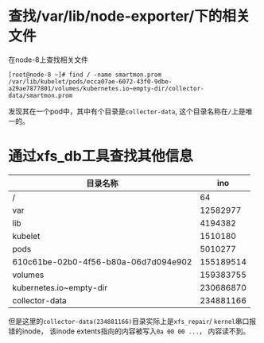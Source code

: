 # 查找/var/lib/node-exporter/下的相关文件
在node-8上查找相关文件
```
[root@node-8 ~]# find / -name smartmon.prom
/var/lib/kubelet/pods/ecca07ae-6072-43f0-9dbe-a29ae7877801/volumes/kubernetes.io~empty-dir/collector-data/smartmon.prom
```
发现其在一个pod中，其中有个目录是`collector-data`, 这个目录名称在`/`上是唯一的。

# 通过xfs_db工具查找其他信息
|目录名称|ino|
|----|----|
|/													|64				|
|var                                             	|12582977		|
|lib                                             	|4194382		|
|kubelet                                         	|1510180		|
|pods                                            	|5010277		|
|610c61be-02b0-4f56-b80a-06d7d094e902				|155189514		|
|volumes											|159383755		|
|kubernetes.io~empty-dir							|230686870		|
|collector-data										|234881166		|

但是这里的`collector-data(234881166)`目录实际上是`xfs_repair`/ `kernel`串口报错的inode，
该inode extents指向的内容被写入`0a 00 00 ...`， 内容读不到。
